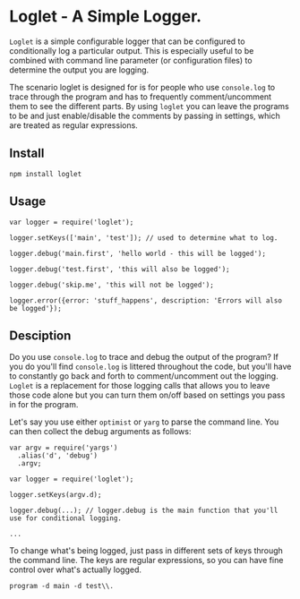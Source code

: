 # Loglet - A Simple Logger.

`Loglet` is a simple configurable logger that can be configured to conditionally log a particular output. This is especially useful to be combined with command line parameter (or configuration files) to determine the output you are logging. 

The scenario loglet is designed for is for people who use `console.log` to trace through the program and has to frequently comment/uncomment them to see the different parts. By using `loglet` you can leave the programs to be and just enable/disable the comments by passing in settings, which are treated as regular expressions. 

## Install

    npm install loglet 


## Usage 

    var logger = require('loglet');
    
    logger.setKeys(['main', 'test']); // used to determine what to log. 
    
    logger.debug('main.first', 'hello world - this will be logged'); 
    
    logger.debug('test.first', 'this will also be logged');
    
    logger.debug('skip.me', 'this will not be logged');
    
    logger.error({error: 'stuff_happens', description: 'Errors will also be logged'});
    


## Desciption 

Do you use `console.log` to trace and debug the output of the program? If you do you'll find `console.log` is littered throughout the code, but you'll have to constantly go back and forth to comment/uncomment out the logging. `Loglet` is a replacement for those logging calls that allows you to leave those code alone but you can turn them on/off based on settings you pass in for the program. 

Let's say you use either `optimist` or `yarg` to parse the command line. You can then collect the debug arguments as follows: 

    var argv = require('yargs')
      .alias('d', 'debug')
      .argv;
    
    var logger = require('loglet');
    
    logger.setKeys(argv.d);
    
    logger.debug(...); // logger.debug is the main function that you'll use for conditional logging. 
    
    ...
    


To change what's being logged, just pass in different sets of keys through the command line. The keys are regular expressions, so you can have fine control over what's actually logged. 

    program -d main -d test\\. 






